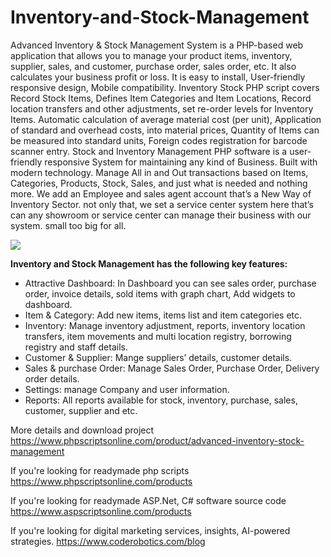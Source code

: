 # Inventory-and-Stock-Management

Advanced Inventory & Stock Management System is a PHP-based web application that allows you to manage your product items, inventory, supplier, sales, and customer, purchase order, sales order, etc. It also calculates your business profit or loss. It is easy to install, User-friendly responsive design, Mobile compatibility. Inventory Stock PHP script covers Record Stock Items, Defines Item Categories and Item Locations, Record location transfers and other adjustments, set re-order levels for Inventory Items. Automatic calculation of average material cost (per unit), Application of standard and overhead costs, into material prices, Quantity of Items can be measured into standard units, Foreign codes registration for barcode scanner entry. Stock and Inventory Management PHP software is a user-friendly responsive System for maintaining any kind of Business. Built with modern technology. Manage All in and Out transactions based on Items, Categories, Products, Stock, Sales, and just what is needed and nothing more. We add an Employee and sales agent account that’s a New Way of Inventory Sector. not only that, we set a service center system here that’s can any showroom or service center can manage their business with our system. small too big for all.

<img src="https://www.phpscriptsonline.com/frontend/assets/templates/1737386541_02217abba63396f7358b.webp">

<b>Inventory and Stock Management has the following key features:</b>

<ul>
<li>Attractive Dashboard: In Dashboard you can see sales order, purchase order, invoice details, sold items with graph chart, Add widgets to dashboard.</li>
<li>Item & Category: Add new items, items list and item categories etc.</li>
<li>Inventory: Manage inventory adjustment, reports, inventory location transfers, item movements and multi location registry, borrowing registry and staff details.</li>
<li>Customer & Supplier: Mange suppliers’ details, customer details.</li>
<li>Sales & purchase Order: Manage Sales Order, Purchase Order, Delivery order details.</li>
<li>Settings: manage Company and user information.</li>
<li>Reports: All reports available for stock, inventory, purchase, sales, customer, supplier and etc.</li>
</ul>

More details and download project
https://www.phpscriptsonline.com/product/advanced-inventory-stock-management

If you're looking for readymade php scripts
https://www.phpscriptsonline.com/products

If you're looking for readymade ASP.Net, C# software source code
https://www.aspscriptsonline.com/products

If you're looking for digital marketing services, insights, AI-powered strategies.
https://www.coderobotics.com/blog
